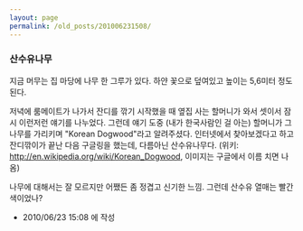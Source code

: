 ```yaml
---
layout: page
permalink: /old_posts/201006231508/
---
```


### 산수유나무

지금 머무는 집 마당에 나무 한 그루가 있다. 하얀 꽃으로 덮여있고 높이는 5,6미터 정도 된다.

저녁에 룸메이트가 나가서 잔디를 깎기 시작했을 때 옆집 사는 할머니가 와서 셋이서 잠시 이런저런 얘기를 나누었다. 그런데 얘기 도중 (내가 한국사람인 걸 아는) 할머니가 그 나무를 가리키며 "Korean Dogwood"라고 알려주셨다. 인터넷에서 찾아보겠다고 하고 잔디깎이가 끝난 다음 구글링을 했는데, 다름아닌 산수유나무다. (위키: <a href="http://en.wikipedia.org/wiki/Korean_Dogwood">http://en.wikipedia.org/wiki/Korean_Dogwood</a>, 이미지는 구글에서 이름 치면 나옴)

나무에 대해서는 잘 모르지만 어쨌든 좀 정겹고 신기한 느낌. 그런데 산수유 열매는 빨간색이었나?
       


- 2010/06/23 15:08 에 작성